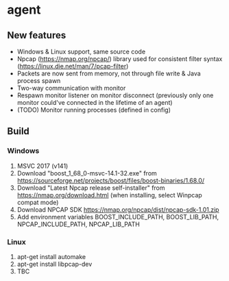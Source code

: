 # agent

## New features
- Windows & Linux support, same source code
- Npcap (https://nmap.org/npcap/) library used for consistent filter syntax (https://linux.die.net/man/7/pcap-filter)
- Packets are now sent from memory, not through file write & Java process spawn
- Two-way communication with monitor
- Respawn monitor listener on monitor disconnect (previously only one monitor could've connected in the lifetime of an agent)
- (TODO) Monitor running processes (defined in config)

## Build

### Windows

1. MSVC 2017 (v141)  
2. Download "boost_1_68_0-msvc-14.1-32.exe" from https://sourceforge.net/projects/boost/files/boost-binaries/1.68.0/
3. Download "Latest Npcap release self-installer" from https://nmap.org/download.html (when installing, select Winpcap compat mode)
4. Download NPCAP SDK https://nmap.org/npcap/dist/npcap-sdk-1.01.zip
5. Add environment variables BOOST_INCLUDE_PATH, BOOST_LIB_PATH, NPCAP_INCLUDE_PATH, NPCAP_LIB_PATH

### Linux

1. apt-get install automake
2. apt-get install libpcap-dev
3. TBC
